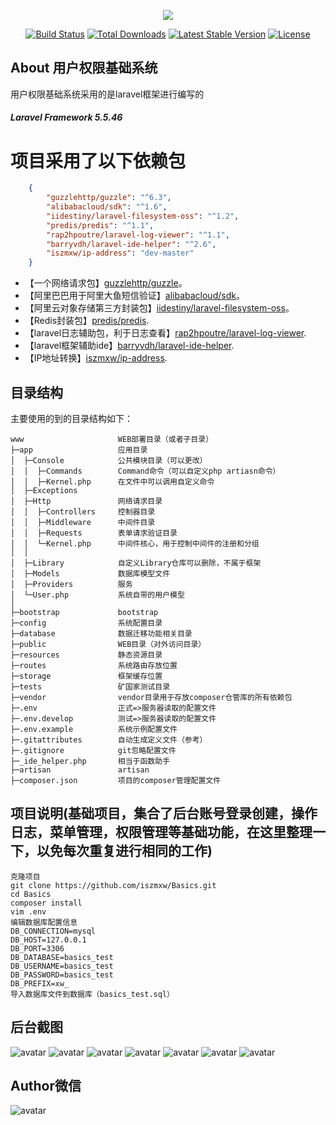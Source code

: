 <p align="center"><img src="https://laravel.com/assets/img/components/logo-laravel.svg"></p>

<p align="center">
<a href="https://travis-ci.org/laravel/framework"><img src="https://travis-ci.org/laravel/framework.svg" alt="Build Status"></a>
<a href="https://packagist.org/packages/laravel/framework"><img src="https://poser.pugx.org/laravel/framework/d/total.svg" alt="Total Downloads"></a>
<a href="https://packagist.org/packages/laravel/framework"><img src="https://poser.pugx.org/laravel/framework/v/stable.svg" alt="Latest Stable Version"></a>
<a href="https://packagist.org/packages/laravel/framework"><img src="https://poser.pugx.org/laravel/framework/license.svg" alt="License"></a>
</p>

## About 用户权限基础系统

用户权限基础系统采用的是laravel框架进行编写的

##### Laravel Framework 5.5.46

# 项目采用了以下依赖包

```json
    {
        "guzzlehttp/guzzle": "^6.3",
        "alibabacloud/sdk": "^1.6",
        "iidestiny/laravel-filesystem-oss": "^1.2",
        "predis/predis": "^1.1",
        "rap2hpoutre/laravel-log-viewer": "^1.1",
        "barryvdh/laravel-ide-helper": "^2.6",
        "iszmxw/ip-address": "dev-master"
    }
```

- 【一个网络请求包】[guzzlehttp/guzzle](https://packagist.org/packages/guzzlehttp/guzzle)。
- 【阿里巴巴用于阿里大鱼短信验证】[alibabacloud/sdk](https://packagist.org/packages/alibabacloud/sdk)。
- 【阿里云对象存储第三方封装包】[iidestiny/laravel-filesystem-oss](https://packagist.org/packages/iidestiny/laravel-filesystem-oss)。
- 【Redis封装包】[predis/predis](https://packagist.org/packages/predis/predis).
- 【laravel日志辅助包，利于日志查看】[rap2hpoutre/laravel-log-viewer](https://packagist.org/packages/rap2hpoutre/laravel-log-viewer).
- 【laravel框架辅助ide】[barryvdh/laravel-ide-helper](https://packagist.org/packages/barryvdh/laravel-ide-helper).
- 【IP地址转换】[iszmxw/ip-address](https://packagist.org/packages/iszmxw/ip-address).

## 目录结构

主要使用的到的目录结构如下：

~~~
www                     WEB部署目录（或者子目录）
├─app                   应用目录
│  ├─Console            公共模块目录（可以更改）
│  │  ├─Commands        Command命令（可以自定义php artiasn命令）
│  │  ├─Kernel.php      在文件中可以调用自定义命令
│  ├─Exceptions         
│  ├─Http               网络请求目录
│  │  ├─Controllers     控制器目录
│  │  ├─Middleware      中间件目录
│  │  ├─Requests        表单请求验证目录
│  │  └─Kernel.php      中间件核心，用于控制中间件的注册和分组
│  │
│  ├─Library            自定义Library仓库可以删除，不属于框架
│  ├─Models             数据库模型文件
│  ├─Providers          服务
│  └─User.php           系统自带的用户模型
│
├─bootstrap             bootstrap
├─config                系统配置目录
├─database              数据迁移功能相关目录
├─public                WEB目录（对外访问目录）
├─resources             静态资源目录
├─routes                系统路由存放位置
├─storage               框架缓存位置
├─tests                 矿国家测试目录
├─vendor                vendor目录用于存放composer仓管库的所有依赖包
├─.env                  正式=>服务器读取的配置文件
├─.env.develop          测试=>服务器读取的配置文件
├─.env.example          系统示例配置文件
├─.gitattributes        自动生成定义文件（参考）
├─.gitignore            git忽略配置文件
├─_ide_helper.php       相当于函数助手
├─artisan               artisan
├─composer.json         项目的composer管理配置文件
~~~

## 项目说明(基础项目，集合了后台账号登录创建，操作日志，菜单管理，权限管理等基础功能，在这里整理一下，以免每次重复进行相同的工作)
```text
克隆项目
git clone https://github.com/iszmxw/Basics.git
cd Basics
composer install
vim .env
编辑数据库配置信息
DB_CONNECTION=mysql
DB_HOST=127.0.0.1
DB_PORT=3306
DB_DATABASE=basics_test
DB_USERNAME=basics_test
DB_PASSWORD=basics_test
DB_PREFIX=xw_
导入数据库文件到数据库（basics_test.sql）

```

## 后台截图
![avatar](/public/images/ht01.png)
![avatar](/public/images/ht02.png)
![avatar](/public/images/ht03.png)
![avatar](/public/images/ht04.png)
![avatar](/public/images/ht05.png)
![avatar](/public/images/ht06.png)
![avatar](/public/images/ht08.png)

## Author微信
![avatar](/public/images/my.png)

